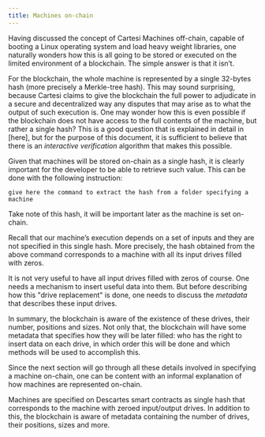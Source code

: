 ```yaml
---
title: Machines on-chain
---
```


Having discussed the concept of Cartesi Machines off-chain, capable of booting a Linux operating system and load heavy weight libraries, one naturally wonders how this is all going to be stored or executed on the limited environment of a blockchain. The simple answer is that it isn’t.

For the blockchain, the whole machine is represented by a single 32-bytes hash (more precisely a Merkle-tree hash). This may sound surprising, because Cartesi claims to give the blockchain the full power to adjudicate in a secure and decentralized way any disputes that may arise as to what the output of such execution is. One may wonder how this is even possible if the blockchain does not have access to the full contents of the machine, but rather a single hash? This is a good question that is explained in detail in [here], but for the purpose of this document, it is sufficient to believe that there is an *interactive verification* algorithm that makes this possible.

Given that machines will be stored on-chain as a single hash, it is clearly important for the developer to be able to retrieve such value. This can be done with the following instruction:
```
give here the command to extract the hash from a folder specifying a machine
```
Take note of this hash, it will be important later as the machine is  set on-chain.

Recall that our machine’s execution depends on a set of inputs and they are not specified in this single hash. More precisely, the hash obtained from the above command corresponds to a machine with all its input drives filled with zeros.

It is not very useful to have all input drives filled with zeros of course. One needs a mechanism to insert useful data into them.
But before describing how this "drive replacement" is done, one needs to discuss the *metadata* that describes these input drives.

In summary, the blockchain is aware of the existence of these drives, their number, positions and sizes. Not only that, the blockchain will have some metadata that specifies how they will be later filled: who has the right to insert data on each drive, in which order this will be done and which methods will be used to accomplish this.

Since the next section will go through all these details involved in specifying a machine on-chain, one can be content with an informal explanation of how machines are represented on-chain.

Machines are specified on Descartes smart contracts as single hash that corresponds to the machine with zeroed input/output drives. In addition to this, the blockchain is aware of metadata containing the number of drives, their positions, sizes and more.
